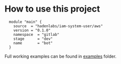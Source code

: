 # How to use this project

```hcl
  module "main" {
    source  = "hadenlabs/iam-system-user/aws"
    version = "0.1.0"
    namespace  = "gitlab"
    stage      = "dev"
    name       = "bot"
  }
```

Full working examples can be found in [examples](./examples) folder.

